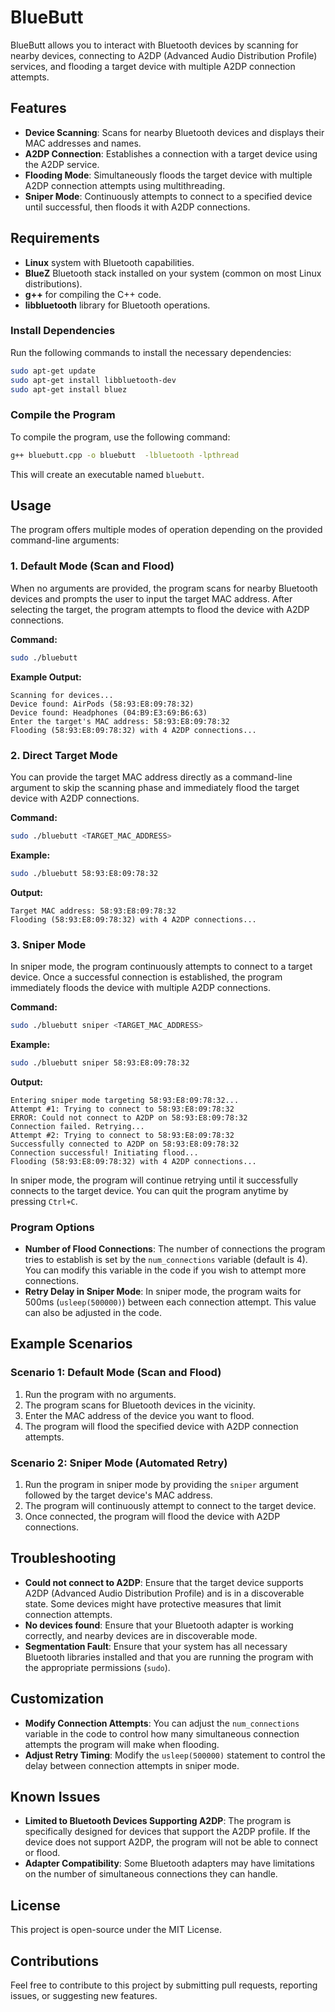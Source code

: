 # BlueButt
BlueButt allows you to interact with Bluetooth devices by scanning for nearby devices, connecting to A2DP (Advanced Audio Distribution Profile) services, and flooding a target device with multiple A2DP connection attempts.

## Features

- **Device Scanning**: Scans for nearby Bluetooth devices and displays their MAC addresses and names.
- **A2DP Connection**: Establishes a connection with a target device using the A2DP service.
- **Flooding Mode**: Simultaneously floods the target device with multiple A2DP connection attempts using multithreading.
- **Sniper Mode**: Continuously attempts to connect to a specified device until successful, then floods it with A2DP connections.
  
## Requirements

- **Linux** system with Bluetooth capabilities.
- **BlueZ** Bluetooth stack installed on your system (common on most Linux distributions).
- **g++** for compiling the C++ code.
- **libbluetooth** library for Bluetooth operations.

### Install Dependencies

Run the following commands to install the necessary dependencies:

```bash
sudo apt-get update
sudo apt-get install libbluetooth-dev
sudo apt-get install bluez
```

### Compile the Program

To compile the program, use the following command:

```bash
g++ bluebutt.cpp -o bluebutt  -lbluetooth -lpthread
```

This will create an executable named `bluebutt`.

## Usage

The program offers multiple modes of operation depending on the provided command-line arguments:

### 1. **Default Mode (Scan and Flood)**

When no arguments are provided, the program scans for nearby Bluetooth devices and prompts the user to input the target MAC address. After selecting the target, the program attempts to flood the device with A2DP connections.

**Command:**

```bash
sudo ./bluebutt
```

**Example Output:**

```
Scanning for devices...
Device found: AirPods (58:93:E8:09:78:32)
Device found: Headphones (04:B9:E3:69:B6:63)
Enter the target's MAC address: 58:93:E8:09:78:32
Flooding (58:93:E8:09:78:32) with 4 A2DP connections...
```
<!--![scanner](/find.png)-->

### 2. **Direct Target Mode**

You can provide the target MAC address directly as a command-line argument to skip the scanning phase and immediately flood the target device with A2DP connections.

**Command:**

```bash
sudo ./bluebutt <TARGET_MAC_ADDRESS>
```

**Example:**

```bash
sudo ./bluebutt 58:93:E8:09:78:32
```

**Output:**

```
Target MAC address: 58:93:E8:09:78:32
Flooding (58:93:E8:09:78:32) with 4 A2DP connections...
```

<!--![direct](/direct.png)-->

### 3. **Sniper Mode**

In sniper mode, the program continuously attempts to connect to a target device. Once a successful connection is established, the program immediately floods the device with multiple A2DP connections.

**Command:**

```bash
sudo ./bluebutt sniper <TARGET_MAC_ADDRESS>
```

**Example:**

```bash
sudo ./bluebutt sniper 58:93:E8:09:78:32
```

**Output:**

```
Entering sniper mode targeting 58:93:E8:09:78:32...
Attempt #1: Trying to connect to 58:93:E8:09:78:32
ERROR: Could not connect to A2DP on 58:93:E8:09:78:32
Connection failed. Retrying...
Attempt #2: Trying to connect to 58:93:E8:09:78:32
Successfully connected to A2DP on 58:93:E8:09:78:32
Connection successful! Initiating flood...
Flooding (58:93:E8:09:78:32) with 4 A2DP connections...
```

In sniper mode, the program will continue retrying until it successfully connects to the target device. You can quit the program anytime by pressing `Ctrl+C`.

 <!--![sniper](/snipe.png)-->
### Program Options

- **Number of Flood Connections**: The number of connections the program tries to establish is set by the `num_connections` variable (default is 4). You can modify this variable in the code if you wish to attempt more connections.
- **Retry Delay in Sniper Mode**: In sniper mode, the program waits for 500ms (`usleep(500000)`) between each connection attempt. This value can also be adjusted in the code.

## Example Scenarios

### Scenario 1: Default Mode (Scan and Flood)

1. Run the program with no arguments.
2. The program scans for Bluetooth devices in the vicinity.
3. Enter the MAC address of the device you want to flood.
4. The program will flood the specified device with A2DP connection attempts.

### Scenario 2: Sniper Mode (Automated Retry)

1. Run the program in sniper mode by providing the `sniper` argument followed by the target device's MAC address.
2. The program will continuously attempt to connect to the target device.
3. Once connected, the program will flood the device with A2DP connections.

## Troubleshooting

- **Could not connect to A2DP**: Ensure that the target device supports A2DP (Advanced Audio Distribution Profile) and is in a discoverable state. Some devices might have protective measures that limit connection attempts.
- **No devices found**: Ensure that your Bluetooth adapter is working correctly, and nearby devices are in discoverable mode.
- **Segmentation Fault**: Ensure that your system has all necessary Bluetooth libraries installed and that you are running the program with the appropriate permissions (`sudo`).

## Customization

- **Modify Connection Attempts**: You can adjust the `num_connections` variable in the code to control how many simultaneous connection attempts the program will make when flooding.
- **Adjust Retry Timing**: Modify the `usleep(500000)` statement to control the delay between connection attempts in sniper mode.

## Known Issues

- **Limited to Bluetooth Devices Supporting A2DP**: The program is specifically designed for devices that support the A2DP profile. If the device does not support A2DP, the program will not be able to connect or flood.
- **Adapter Compatibility**: Some Bluetooth adapters may have limitations on the number of simultaneous connections they can handle.

## License

This project is open-source under the MIT License.

## Contributions

Feel free to contribute to this project by submitting pull requests, reporting issues, or suggesting new features.
